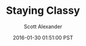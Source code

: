 ---
layout: podcast
title: "Staying Classy"
author: Scott Alexander
description: https://slatestarcodex.com/2016/01/30/staying-classy/
date: 2016-01-30 01:51:00 PST
length: 5168834
duration: 1292
guid: staying-classy
---